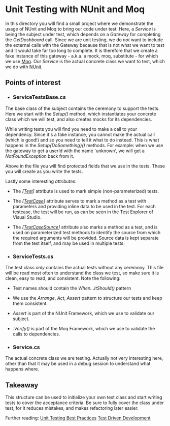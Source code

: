 # Unit Testing with NUnit and Moq

In this directory you will find a small project where we demonstrate the usage of NUnit and Moq to bring our code under test. Here, a _Service_ is being the subject under test, which depends on a _Gateway_ for completing the _GetDashboard_ call. Since we are unit testing, we do *not* want to include the external calls with the Gateway because that is not what we want to test and it would take far too long to complete. It is therefore that we create a fake instance of this gateway -  a.k.a. a mock, moq, substitute - for which we use [Moq](https://github.com/moq). Our _Service_ is the actual concrete class we want to test, which we do with [NUnit](https://github.com/moq).

## Points of interest

- ### ServiceTestsBase.cs

The base class of the subject contains the ceremony to support the tests. Here we start with the _Setup()_ method, which instantiates your concrete class which we will test, and also creates mocks for its dependencies.

While writing tests you will find you need to make a call to your dependency. Since it's a fake instance, you cannot make the actual call (which is good!) and so you need to tell it what to do instead. This is what happens in the _Setup{DoSomething}()_ methods. For example: when we use the gateway to get a userId with the name 'unknown', we will get a _NotFoundException_ back from it.

Above in the file you will find protected fields that we use in the tests. These you will create as you write the tests.

Lastly some interesting *attributes*:
- The *[[Test](https://docs.nunit.org/articles/nunit/writing-tests/attributes/test.html)]* attribute is used to mark simple (non-parameterized) tests.
- The *[[TestCase](https://docs.nunit.org/articles/nunit/writing-tests/attributes/testcase.html)]* attribute serves to mark a method as a test with parameters and providing inline data to be used in the test. For each testcase, the test will be run, as can be seen in the Test Explorer of Visual Studio.
- The *[[TestCaseSource](https://docs.nunit.org/articles/nunit/writing-tests/attributes/testcasesource.html)]* attribute also marks a method as a test, and is used on parameterized test methods to identify the source from which the required arguments will be provided. Source data is kept separate from the test itself, and may be used in multiple tests.

- ### ServiceTests.cs

The test class *only* contains the actual tests without any ceremony. This file will be read most often to understand the class we test, so make sure it is clean, easy to read, and consistent. Note the following:
- Test names should contain the _When...ItShould()_ pattern
- We use the _Arrange_, _Act_, _Assert_ pattern to structure our tests and keep them consistent.
- _Assert_ is part of the NUnit Framework, which we use to validate our subject.
- _.Verify()_ is part of the Moq Framework, which we use to validate the calls to dependencies.

- ### Service.cs

The actual concrete class we are testing. Actually not very interesting here, other than that it may be used in a debug session to understand what happens where.

## Takeaway

This structure can be used to initialize your own test class and start writing tests to cover the acceptance criteria. Be sure to fully cover the class under test, for it reduces mistakes, and makes refactoring later easier.

Further reading:
[Unit Testing Best Practices](https://docs.microsoft.com/en-us/dotnet/core/testing/unit-testing-best-practices)
[Test Driven Development](https://www.agilealliance.org/glossary/tdd/)